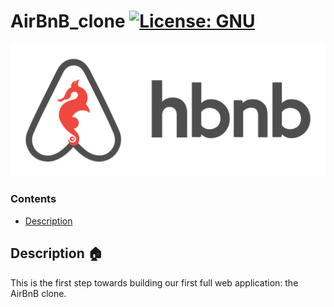 # AirBnB_clone [![License: GNU](https://img.shields.io/badge/License-GNU-yellow.svg)](https://github.com/leul99teklu/AirBnB_clone/LICENSE)
![HBnB Logo](./image/hbnb_logo.png)


### Contents

- [Description](#Description)

## Description :house:
This is the first step towards building our first full web application: the AirBnB clone. 
